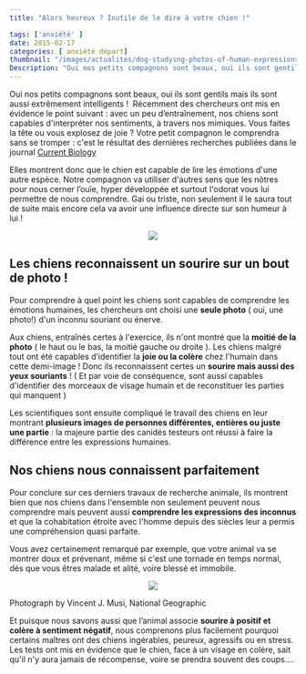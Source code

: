 ```yaml
---
title: "Alors heureux ? Inutile de le dire à votre chien !"

tags: ['anxiété' ]
date: 2015-02-17
categories: [ anxiété départ]
thumbnail: "/images/actualites/dog-studying-photos-of-human-expressions.jpg"
Description: "Oui nos petits compagnons sont beaux, oui ils sont gentils mais ils sont aussi extrêmement intelligents !  Récemment des chercheurs ont mis en évidence le point suivant : avec un peu d’entraînement, nos chiens sont capables d'interpréter nos sentiments, à travers nos mimiques. "
---
```


Oui nos petits compagnons sont beaux, oui ils sont gentils mais ils sont aussi extrêmement intelligents !  Récemment des chercheurs ont mis en évidence le point suivant : avec un peu d’entraînement, nos chiens sont capables d'interpréter nos sentiments, à travers nos mimiques.
Vous faites la tête ou vous explosez de joie ? Votre petit compagnon le comprendra sans se tromper : c'est le résultat des dernières recherches publiées dans le journal <a href="http://www.cell.com/current-biology/abstract/S0960-9822%2814%2901693-5 " target="_blank"> Current Biology </a>

Elles montrent donc que le chien est capable de lire les émotions d'une autre espèce.
Notre compagnon va utiliser d'autres sens que les nôtres pour nous cerner l’ouïe, hyper développée et surtout l'odorat vous lui permettre de nous comprendre. Gai ou triste, non seulement il le saura tout de suite mais encore cela va avoir une influence directe sur son humeur à lui !

<p align="center"><img src= "/images/actualites/dog-studying-photos-of-human-expressions.jpg"></p>




## Les chiens reconnaissent un sourire sur un bout de photo ! ##
Pour comprendre à quel point les chiens sont capables de comprendre les émotions humaines, les chercheurs ont choisi une <b>seule photo</b> ( oui, une photo!) d'un inconnu souriant ou énerve.

Aux chiens, entraînés certes à l'exercice, ils n'ont montré que la <b>moitié de la photo</b> ( le haut ou le bas, la moitié gauche ou droite ). Les chiens malgré tout ont été capables d’identifier la <b>joie ou la colère</b> chez l'humain dans cette demi-image ! Donc ils reconnaissent certes un <b>sourire mais aussi des yeux souriants</b> ! ( Et par voie de conséquence, sont aussi capables d'identifier des morceaux de visage humain et de reconstituer les parties qui manquent )


Les scientifiques sont ensuite compliqué le travail des chiens en leur montrant <b>plusieurs images de personnes différentes, entières ou juste une partie</b> : la majeure partie des canidés testeurs ont réussi à faire la différence entre les expressions humaines.


## Nos chiens nous connaissent parfaitement ##
Pour conclure sur ces derniers travaux de recherche animale, ils montrent bien que nos chiens dans l'ensemble non seulement peuvent nous comprendre mais peuvent aussi <b>comprendre les expressions des inconnus</b> et que la cohabitation étroite avec l'homme depuis des siècles leur a permis une compréhension quasi parfaite.

Vous avez certainement remarqué par exemple, que votre animal va se montrer doux et prévenant, même si c'est une tornade en temps normal, dés que vous êtres malade et alité, voire blessé et immobile.

<p align="center"><img src= "/images/actualites/chien-rire.jpg"></p>


Photograph by Vincent J. Musi, National Geographic


Et puisque nous savons aussi que l’animal associe <b>sourire à positif et colère à sentiment négatif</b>, nous comprenons plus facilement pourquoi certains maîtres ont des chiens ingérables, peureux, agressifs ou en stress. Les tests ont mis en évidence que le chien, face à un visage en colère, sait qu'il n'y aura jamais de récompense, voire se prendra souvent des coups....